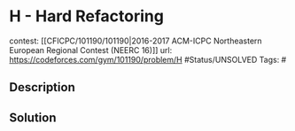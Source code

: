 # H - Hard Refactoring

contest: [[CFICPC/101190/101190|2016-2017 ACM-ICPC Northeastern European Regional Contest (NEERC 16)]]
url: https://codeforces.com/gym/101190/problem/H
#Status/UNSOLVED
Tags: #

## Description

## Solution

